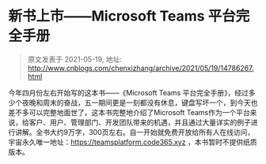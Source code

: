 # 新书上市——Microsoft Teams 平台完全手册 
> 原文发表于 2021-05-19, 地址: http://www.cnblogs.com/chenxizhang/archive/2021/05/19/14786267.html 


今年四月份左右开始写的这本书——《Microsoft Teams 平台完全手册》，经过多少个夜晚和周末的奋战，五一期间更是一刻都没有休息，键盘写坏一个，到今天也差不多可以完整地面世了。这本书完整地介绍了Microsoft Teams作为一个平台来说，给客户、用户、管理部门、开发团队带来的机遇，并且通过大量详实的例子进行讲解。全书大约9万字，300页左右。自一开始就免费开放给所有人在线访问，宇宙永久唯一地址：https://teamsplatform.code365.xyz ，本书暂时不提供纸质版本。